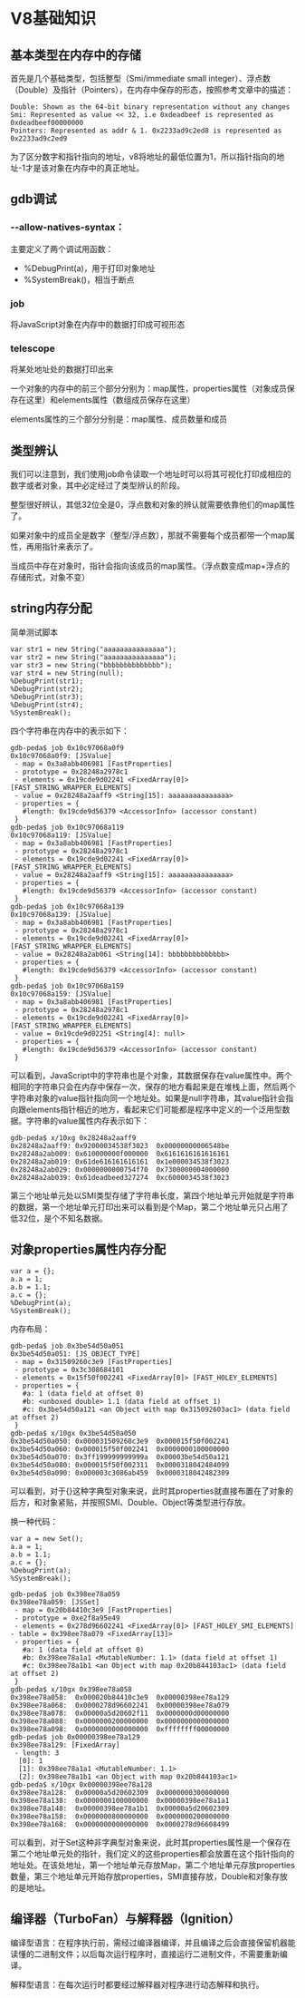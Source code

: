 # V8基础知识

## 基本类型在内存中的存储

首先是几个基础类型，包括整型（Smi/immediate small integer）、浮点数（Double）及指针（Pointers），在内存中保存的形态，按照参考文章中的描述：

```
Double: Shown as the 64-bit binary representation without any changes
Smi: Represented as value << 32, i.e 0xdeadbeef is represented as 0xdeadbeef00000000
Pointers: Represented as addr & 1. 0x2233ad9c2ed8 is represented as 0x2233ad9c2ed9
```

为了区分数字和指针指向的地址，v8将地址的最低位置为1，所以指针指向的地址-1才是该对象在内存中的真正地址。

## gdb调试

### --allow-natives-syntax：

主要定义了两个调试用函数：

- %DebugPrint(a)，用于打印对象地址
- %SystemBreak()，相当于断点

### job

将JavaScript对象在内存中的数据打印成可视形态

### telescope

将某处地址处的数据打印出来

一个对象的内存中的前三个部分分别为：map属性，properties属性（对象成员保存在这里）和elements属性（数组成员保存在这里）

elements属性的三个部分分别是：map属性、成员数量和成员

## 类型辨认

我们可以注意到，我们使用job命令读取一个地址时可以将其可视化打印成相应的数字或者对象，其中必定经过了类型辨认的阶段。

整型很好辨认，其低32位全是0，浮点数和对象的辨认就需要依靠他们的map属性了。

如果对象中的成员全是数字（整型/浮点数），那就不需要每个成员都带一个map属性，再用指针来表示了。

当成员中存在对象时，指针会指向该成员的map属性。（浮点数变成map+浮点的存储形式，对象不变）

## string内存分配

简单测试脚本

```
var str1 = new String("aaaaaaaaaaaaaaa");
var str2 = new String("aaaaaaaaaaaaaaa");
var str3 = new String("bbbbbbbbbbbbbb");
var str4 = new String(null);
%DebugPrint(str1);
%DebugPrint(str2);
%DebugPrint(str3);
%DebugPrint(str4);
%SystemBreak();
```

四个字符串在内存中的表示如下：

```
gdb-peda$ job 0x10c97068a0f9
0x10c97068a0f9: [JSValue]
 - map = 0x3a8abb406981 [FastProperties]
 - prototype = 0x28248a2978c1
 - elements = 0x19cde9d02241 <FixedArray[0]> [FAST_STRING_WRAPPER_ELEMENTS]
 - value = 0x28248a2aaff9 <String[15]: aaaaaaaaaaaaaaa>
 - properties = {
   #length: 0x19cde9d56379 <AccessorInfo> (accessor constant)
 }
gdb-peda$ job 0x10c97068a119
0x10c97068a119: [JSValue]
 - map = 0x3a8abb406981 [FastProperties]
 - prototype = 0x28248a2978c1
 - elements = 0x19cde9d02241 <FixedArray[0]> [FAST_STRING_WRAPPER_ELEMENTS]
 - value = 0x28248a2aaff9 <String[15]: aaaaaaaaaaaaaaa>
 - properties = {
   #length: 0x19cde9d56379 <AccessorInfo> (accessor constant)
 }
gdb-peda$ job 0x10c97068a139
0x10c97068a139: [JSValue]
 - map = 0x3a8abb406981 [FastProperties]
 - prototype = 0x28248a2978c1
 - elements = 0x19cde9d02241 <FixedArray[0]> [FAST_STRING_WRAPPER_ELEMENTS]
 - value = 0x28248a2ab061 <String[14]: bbbbbbbbbbbbbb>
 - properties = {
   #length: 0x19cde9d56379 <AccessorInfo> (accessor constant)
 }
gdb-peda$ job 0x10c97068a159
0x10c97068a159: [JSValue]
 - map = 0x3a8abb406981 [FastProperties]
 - prototype = 0x28248a2978c1
 - elements = 0x19cde9d02241 <FixedArray[0]> [FAST_STRING_WRAPPER_ELEMENTS]
 - value = 0x19cde9d02251 <String[4]: null>
 - properties = {
   #length: 0x19cde9d56379 <AccessorInfo> (accessor constant)
 }

```
可以看到，JavaScript中的字符串也是个对象，其数据保存在value属性中。两个相同的字符串只会在内存中保存一次，保存的地方看起来是在堆栈上面，然后两个字符串对象的value指针指向同一个地址处。如果是null字符串，其value指针会指向跟elements指针相近的地方，看起来它们可能都是程序中定义的一个泛用型数据。字符串的value属性内存表示如下：
```
gdb-peda$ x/10xg 0x28248a2aaff9
0x28248a2aaff9:	0x92000034538f3023	0x00000000006548be
0x28248a2ab009:	0x610000000f000000	0x6161616161616161
0x28248a2ab019:	0x61de616161616161	0x1e000034538f3023
0x28248a2ab029:	0x0000000000754f70	0x7300000004000000
0x28248a2ab039:	0x61deadbeed327274	0xc6000034538f3023
```

第三个地址单元处以SMI类型存储了字符串长度，第四个地址单元开始就是字符串的数据，第一个地址单元打印出来可以看到是个Map，第二个地址单元只占用了低32位，是个不知名数据。

## 对象properties属性内存分配

```
var a = {};
a.a = 1;
a.b = 1.1;
a.c = {};
%DebugPrint(a);
%SystemBreak();
```

内存布局：
```
gdb-peda$ job 0x3be54d50a051
0x3be54d50a051: [JS_OBJECT_TYPE]
 - map = 0x31509260c3e9 [FastProperties]
 - prototype = 0x3c308684101
 - elements = 0x15f50f002241 <FixedArray[0]> [FAST_HOLEY_ELEMENTS]
 - properties = {
   #a: 1 (data field at offset 0)
   #b: <unboxed double> 1.1 (data field at offset 1)
   #c: 0x3be54d50a121 <an Object with map 0x315092603ac1> (data field at offset 2)
 }
gdb-peda$ x/10gx 0x3be54d50a050
0x3be54d50a050:	0x000031509260c3e9	0x000015f50f002241
0x3be54d50a060:	0x000015f50f002241	0x0000000100000000
0x3be54d50a070:	0x3ff199999999999a	0x00003be54d50a121
0x3be54d50a080:	0x000015f50f002311	0x0000318042484099
0x3be54d50a090:	0x000003c3086ab459	0x0000318042482309

```
可以看到，对于{}这种字典型对象来说，此时其properties就直接布置在了对象的后方，和对象紧贴，并按照SMI、Double、Object等类型进行存放。

换一种代码：

```
var a = new Set();
a.a = 1;
a.b = 1.1;
a.c = {};
%DebugPrint(a);
%SystemBreak();
```
```
gdb-peda$ job 0x398ee78a059
0x398ee78a059: [JSSet]
 - map = 0x20b84410c3e9 [FastProperties]
 - prototype = 0xe2f8a95e49
 - elements = 0x278d96602241 <FixedArray[0]> [FAST_HOLEY_SMI_ELEMENTS] - table = 0x398ee78a079 <FixedArray[13]>
 - properties = {
   #a: 1 (data field at offset 0)
   #b: 0x398ee78a1a1 <MutableNumber: 1.1> (data field at offset 1)
   #c: 0x398ee78a1b1 <an Object with map 0x20b844103ac1> (data field at offset 2)
 }
gdb-peda$ x/10gx 0x398ee78a058
0x398ee78a058:	0x000020b84410c3e9	0x00000398ee78a129
0x398ee78a068:	0x0000278d96602241	0x00000398ee78a079
0x398ee78a078:	0x00000a5d20602f11	0x0000000d00000000
0x398ee78a088:	0x0000000200000000	0x0000000000000000
0x398ee78a098:	0x0000000000000000	0xffffffff00000000
gdb-peda$ job 0x00000398ee78a129
0x398ee78a129: [FixedArray]
 - length: 3
  [0]: 1
  [1]: 0x398ee78a1a1 <MutableNumber: 1.1>
  [2]: 0x398ee78a1b1 <an Object with map 0x20b844103ac1>
gdb-peda$ x/10gx 0x00000398ee78a128
0x398ee78a128:	0x00000a5d20602309	0x0000000300000000
0x398ee78a138:	0x0000000100000000	0x00000398ee78a1a1
0x398ee78a148:	0x00000398ee78a1b1	0x00000a5d20602309
0x398ee78a158:	0x0000000800000000	0x0000000200000000
0x398ee78a168:	0x0000000000000000	0x0000278d96608499

```
可以看到，对于Set这种非字典型对象来说，此时其properties属性是一个保存在第二个地址单元处的指针，我们定义的这些properties都会放置在这个指针指向的地址处。在该处地址，第一个地址单元存放Map，第二个地址单元存放properties数量，第三个地址单元开始存放properties，SMI直接存放，Double和对象存放的是地址。

## 编译器（TurboFan）与解释器（Ignition）
编译型语言：在程序执行前，需经过编译器编译，并且编译之后会直接保留机器能读懂的二进制文件；以后每次运行程序时，直接运行二进制文件，不需要重新编译。

解释型语言：在每次运行时都要经过解释器对程序进行动态解释和执行。
